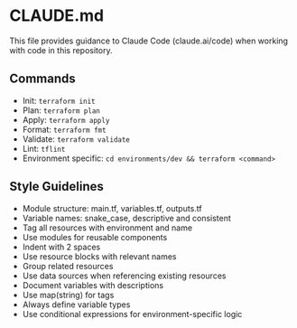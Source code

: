 # CLAUDE.md

This file provides guidance to Claude Code (claude.ai/code) when working with code in this repository.

## Commands
- Init: `terraform init`
- Plan: `terraform plan`
- Apply: `terraform apply`
- Format: `terraform fmt`
- Validate: `terraform validate`
- Lint: `tflint`
- Environment specific: `cd environments/dev && terraform <command>`

## Style Guidelines
- Module structure: main.tf, variables.tf, outputs.tf
- Variable names: snake_case, descriptive and consistent
- Tag all resources with environment and name
- Use modules for reusable components
- Indent with 2 spaces
- Use resource blocks with relevant names
- Group related resources
- Use data sources when referencing existing resources
- Document variables with descriptions
- Use map(string) for tags
- Always define variable types
- Use conditional expressions for environment-specific logic